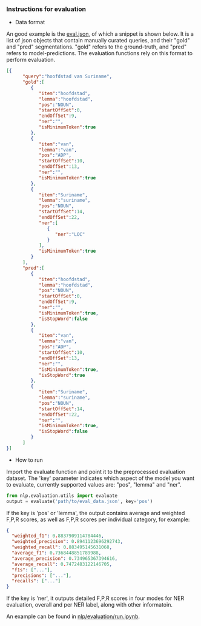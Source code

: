 ### Instructions for evaluation

*  Data format

An good example is the 
[eval.json](data/nl/eval.json), 
of which a snippet is shown below. It is a list of json objects 
that contain manually curated queries, and their "gold" and "pred" segmentations.
"gold" refers to the ground-truth, and "pred" refers to model-predictions. 
The evaluation functions rely on this format to perform evaluation.

```json
[{
      "query":"hoofdstad van Suriname",
      "gold":[
         {
            "item":"hoofdstad",
            "lemma":"hoofdstad",
            "pos":"NOUN",
            "startOffSet":0,
            "endOffSet":9,
            "ner":"",
            "isMinimumToken":true
         },
         {
            "item":"van",
            "lemma":"van",
            "pos":"ADP",
            "startOffSet":10,
            "endOffSet":13,
            "ner":"",
            "isMinimumToken":true
         },
         {
            "item":"Suriname",
            "lemma":"suriname",
            "pos":"NOUN",
            "startOffSet":14,
            "endOffSet":22,
            "ner":[
               {
                  "ner":"LOC"
               }
            ],
            "isMinimumToken":true
         }
      ],
      "pred":[
         {
            "item":"hoofdstad",
            "lemma":"hoofdstad",
            "pos":"NOUN",
            "startOffSet":0,
            "endOffSet":9,
            "ner":"",
            "isMinimumToken":true,
            "isStopWord":false
         },
         {
            "item":"van",
            "lemma":"van",
            "pos":"ADP",
            "startOffSet":10,
            "endOffSet":13,
            "ner":"",
            "isMinimumToken":true,
            "isStopWord":true
         },
         {
            "item":"Suriname",
            "lemma":"suriname",
            "pos":"NOUN",
            "startOffSet":14,
            "endOffSet":22,
            "ner":"",
            "isMinimumToken":true,
            "isStopWord":false
         }
      ]
}]
```


* How to run

Import the evaluate function and point it to the preprocessed evaluation dataset.
The 'key' parameter indicates which aspect of the model you want to evaluate, 
currently supported values are: "pos", "lemma" and "ner".

```python
from nlp.evaluation.utils import evaluate
output = evaluate('path/to/eval_data.json', key='pos')
```

If the key is 'pos' or 'lemma', the output contains 
average and weighted F,P,R scores, 
as well as F,P,R scores per individual category, for example:

```json
{
  "weighted_f1": 0.8837909114784446,
  "weighted_precision": 0.8941123696292743,
  "weighted_recall": 0.883495145631068,
  "average_f1": 0.7368448851789988,
  "average_precision": 0.734965367394616,
  "average_recall": 0.7472483122146705,
  "f1s": ["..."],
  "precisions": ["..."],
  "recalls": ["..."]
}
```

If the key is 'ner', 
it outputs detailed F,P,R scores in four modes for NER evaluation, 
overall and per NER label, along with other informatoin.

An example can be found in [nlp/evaluation/run.ipynb](example.ipynb).
